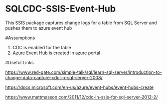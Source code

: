 # SQLCDC-SSIS-Event-Hub

This SSIS package captures change logs for a table from SQL Server and pushes them to azure event hub

#Assumptions
1. CDC is enabled for the table
2. Azure Event Hub is created in azure portal

#Useful Links

https://www.red-gate.com/simple-talk/sql/learn-sql-server/introduction-to-change-data-capture-cdc-in-sql-server-2008/

https://docs.microsoft.com/en-us/azure/event-hubs/event-hubs-create

https://www.mattmasson.com/2011/12/cdc-in-ssis-for-sql-server-2012-2/
